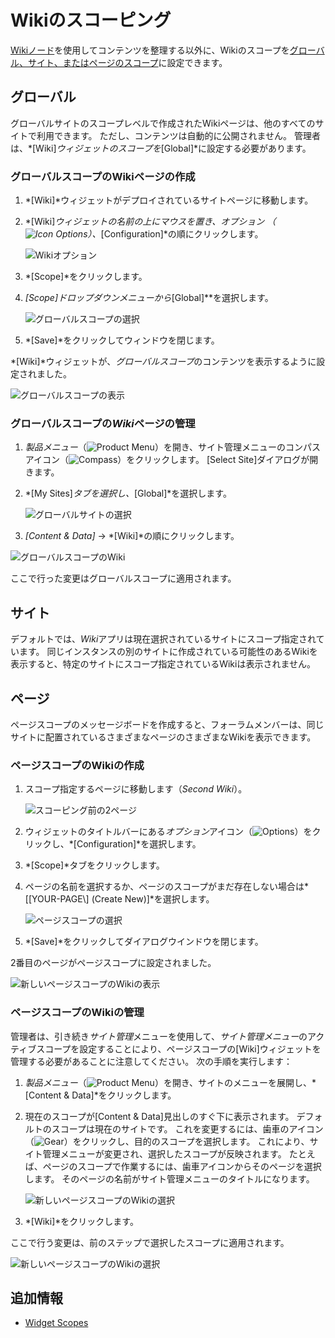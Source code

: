 # Wikiのスコーピング

[Wikiノード](./creating-a-node.md)を使用してコンテンツを整理する以外に、Wikiのスコープを[グローバル、サイト、またはページのスコープ](https://help.liferay.com/hc/articles/360028819992-Widget-Scope)に設定できます。

## グローバル

グローバルサイトのスコープレベルで作成されたWikiページは、他のすべてのサイトで利用できます。 ただし、コンテンツは自動的に公開されません。 管理者は、*[Wiki]*ウィジェットのスコープを*[Global]*に設定する必要があります。

### グローバルスコープのWikiページの作成

1.  *[Wiki]*ウィジェットがデプロイされているサイトページに移動します。

2.  *[Wiki]*ウィジェットの名前の上にマウスを置き、*オプション* （![Icon Options](../../../images/icon-widget-options.png)）、*[Configuration]*の順にクリックします。

    ![Wikiオプション](./scoping-your-wikis/images/10.png)

3.  *[Scope]*をクリックします。

4.  *[Scope]*ドロップダウンメニューから**[Global]**を選択します。

    ![グローバルスコープの選択](./scoping-your-wikis/images/01.png)

5.  *[Save]*をクリックしてウィンドウを閉じます。

*[Wiki]*ウィジェットが、*グローバルスコープ*のコンテンツを表示するように設定されました。

![グローバルスコープの表示](./scoping-your-wikis/images/02.png)

### グローバルスコープの*Wiki*ページの管理

1.  *製品メニュー*（![Product Menu](../../../images/icon-product-menu.png)）を開き、サイト管理メニューのコンパスアイコン（![Compass](../../../images/icon-compass.png)）をクリックします。 [Select Site]ダイアログが開きます。

2.  *[My Sites]*タブを選択し、*[Global]*を選択します。

    ![グローバルサイトの選択](./scoping-your-wikis/images/06.png)

3.  *[Content & Data]* → *[Wiki]*の順にクリックします。

![グローバルスコープのWiki](./scoping-your-wikis/images/07.png)

ここで行った変更はグローバルスコープに適用されます。

## サイト

デフォルトでは、*Wiki*アプリは現在選択されているサイトにスコープ指定されています。 同じインスタンスの別のサイトに作成されている可能性のあるWikiを表示すると、特定のサイトにスコープ指定されているWikiは表示されません。

## ページ

ページスコープのメッセージボードを作成すると、フォーラムメンバーは、同じサイトに配置されているさまざまなページのさまざまなWikiを表示できます。

### ページスコープのWikiの作成

1.  スコープ指定するページに移動します（*Second Wiki*）。

    ![スコーピング前の2ページ](./scoping-your-wikis/images/03.png)

2.  ウィジェットのタイトルバーにある*オプション*アイコン（![Options](../../../images/icon-widget-options.png)）をクリックし、*[Configuration]*を選択します。

3.  *[Scope]*タブをクリックします。

4.  ページの名前を選択するか、ページのスコープがまだ存在しない場合は*\[\[YOUR-PAGE\\] (Create New)]*を選択します。

    ![ページスコープの選択](./scoping-your-wikis/images/04.png)

5.  *[Save]*をクリックしてダイアログウインドウを閉じます。

2番目のページがページスコープに設定されました。

![新しいページスコープのWikiの表示](./scoping-your-wikis/images/05.png)

### ページスコープのWikiの管理

管理者は、引き続き*サイト管理*メニューを使用して、*サイト管理メニュー*のアクティブスコープを設定することにより、ページスコープの[Wiki]ウィジェットを管理する必要があることに注意してください。 次の手順を実行します：

1.  *製品メニュー*（![Product Menu](../../../images/icon-product-menu.png)）を開き、サイトのメニューを展開し、*[Content & Data]*をクリックします。

2.  現在のスコープが[Content & Data]見出しのすぐ下に表示されます。 デフォルトのスコープは現在のサイトです。 これを変更するには、歯車のアイコン（![Gear](../../../images/icon-control-menu-gear.png)）をクリックし、目的のスコープを選択します。 これにより、サイト管理メニューが変更され、選択したスコープが反映されます。 たとえば、ページのスコープで作業するには、歯車アイコンからそのページを選択します。 そのページの名前がサイト管理メニューのタイトルになります。

    ![新しいページスコープのWikiの選択](./scoping-your-wikis/images/08.png)

3.  *[Wiki]*をクリックします。

ここで行う変更は、前のステップで選択したスコープに適用されます。

![新しいページスコープのWikiの選択](./scoping-your-wikis/images/09.png)

## 追加情報

  - [Widget Scopes](https://help.liferay.com/hc/articles/360028819992-Widget-Scope)
